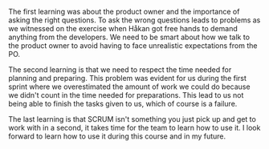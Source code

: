 The first learning was about the product owner and the importance of asking the right questions. 
To ask the wrong questions leads to problems as we witnessed on the exercise when Håkan got free hands to demand anything from the developers.
We need to be smart about how we talk to the product owner to avoid having to face unrealistic expectations from the PO. 

The second learning is that we need to respect the time needed for planning and preparing. 
This problem was evident for us during the first sprint where we overestimated the amount of work we could do because we didn't count in the time needed for preparations.
This lead to us not being able to finish the tasks given to us, which of course is a failure.

The last learning is that SCRUM isn't something you just pick up and get to work with in a second, it takes time for the team to learn how to use it.
I look forward to learn how to use it during this course and in my future.  
